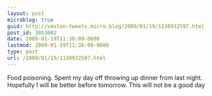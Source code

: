 ```yaml
---
layout: post
microblog: true
guid: http://vmstan-tweets.micro.blog/2009/01/19/1130932597.html
post_id: 3053002
date: 2009-01-19T11:38:09-0600
lastmod: 2009-01-19T11:38:09-0600
type: post
url: /2009/01/19/1130932597.html
---
```

Food poisoning. Spent my day off throwing up dinner from last night. Hopefully I will be better before tomorrow. This will not be a good day

